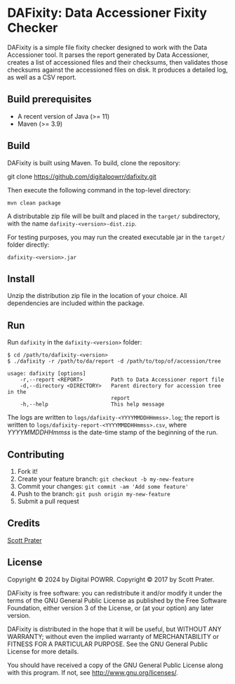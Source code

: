 # DAFixity:  Data Accessioner Fixity Checker

DAFixity is a simple file fixity checker designed to work with the
Data Accessioner tool.  It parses the report generated by Data
Accessioner, creates a list of accessioned files and their
checksums, then validates those checksums against the accessioned
files on disk.  It produces a detailed log, as well as a CSV report.

## Build prerequisites

  * A recent version of Java (>= 11)
  * Maven (>= 3.9)

## Build

DAFixity is built using Maven.  To build, clone the repository:

git clone https://github.com/digitalpowrr/dafixity.git

Then execute the following command in the top-level directory:

    mvn clean package

A distributable zip file will be built and placed in the `target/`
subdirectory, with the name `dafixity-<version>-dist.zip`.

For testing purposes, you may run the created executable jar in 
the `target/` folder directly:

    dafixity-<version>.jar

## Install

Unzip the distribution zip file in the location of your choice.
All dependencies are included within the package.

## Run

Run `dafixity` in the `dafixity-<version>` folder:

    $ cd /path/to/dafixity-<version>
    $ ./dafixity -r /path/to/da/report -d /path/to/top/of/accession/tree

    usage: dafixity [options]
        -r,--report <REPORT>         Path to Data Accessioner report file
        -d,--directory <DIRECTORY>   Parent directory for accession tree in the
                                     report
        -h,--help                    This help message

The logs are written to `logs/dafixity-<YYYYMMDDHHmmss>.log`;  the 
report is written to `logs/dafixity-report-<YYYYMMDDHHmmss>.csv`, 
where *YYYYMMDDHHmmss* is the date-time stamp of the beginning of 
the run.

## Contributing

1. Fork it!
2. Create your feature branch: `git checkout -b my-new-feature`
3. Commit your changes: `git commit -am 'Add some feature'`
4. Push to the branch: `git push origin my-new-feature`
5. Submit a pull request

## Credits

[Scott Prater](https://github.com/sprater)

## License

Copyright © 2024 by Digital POWRR.
Copyright © 2017 by Scott Prater.

DAFixity is free software: you can redistribute it and/or modify
it under the terms of the GNU General Public License as published by
the Free Software Foundation, either version 3 of the License, or
(at your option) any later version.

DAFixity is distributed in the hope that it will be useful,
but WITHOUT ANY WARRANTY; without even the implied warranty of
MERCHANTABILITY or FITNESS FOR A PARTICULAR PURPOSE.  See the
GNU General Public License for more details.

You should have received a copy of the GNU General Public License
along with this program.  If not, see <http://www.gnu.org/licenses/>.
